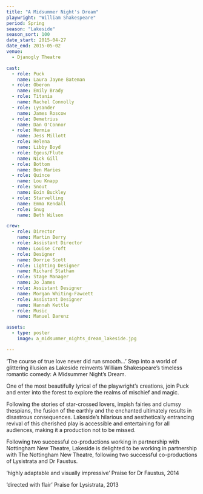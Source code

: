 ```yaml
---
title: "A Midsummer Night's Dream"
playwright: "William Shakespeare"
period: Spring
season: "Lakeside"
season_sort: 100
date_start: 2015-04-27
date_end: 2015-05-02
venue:
  - Djanogly Theatre

cast:
  - role: Puck
    name: Laura Jayne Bateman
  - role: Oberon
    name: Emily Brady
  - role: Titania
    name: Rachel Connolly
  - role: Lysander
    name: James Roscow
  - role: Demetrius
    name: Dan O'Connor
  - role: Hermia
    name: Jess Millott
  - role: Helena
    name: Libby Boyd
  - role: Egeus/Flute
    name: Nick Gill
  - role: Bottom
    name: Ben Maries
  - role: Quince
    name: Lou Knapp
  - role: Snout
    name: Eoin Buckley
  - role: Starvelling
    name: Emma Kendall
  - role: Snug
    name: Beth Wilson

crew:
  - role: Director
    name: Martin Berry
  - role: Assistant Director
    name: Louise Croft
  - role: Designer
    name: Dorrie Scott
  - role: Lighting Designer
    name: Richard Statham
  - role: Stage Manager
    name: Jo James
  - role: Assistant Designer
    name: Morgan Whiting-Fawcett
  - role: Assistant Designer
    name: Hannah Kettle
  - role: Music
    name: Manuel Barenz

assets:
  - type: poster
    image: a_midsummer_nights_dream_lakeside.jpg 

---
```


‘The course of true love never did run smooth…’
Step into a world of glittering illusion as Lakeside reinvents William Shakespeare’s timeless romantic comedy: A Midsummer Night’s Dream. 

One of the most beautifully lyrical of the playwright’s creations, join Puck and enter into the forest to explore the realms of mischief and magic. 

Following the stories of star-crossed lovers, impish fairies and clumsy thespians, the fusion of the earthly and the enchanted ultimately results in disastrous consequences. Lakeside’s hilarious and aesthetically entrancing revival of this cherished play is accessible and entertaining for all audiences, making it a production not to be missed. 

Following two successful co-productions working in partnership with Nottingham New Theatre, Lakeside is delighted to be working in partnership with The Nottingham New Theatre, following two successful co-productions of Lysistrata and Dr Faustus.

‘highly adaptable and visually impressive’ 
Praise for Dr Faustus, 2014

‘directed with flair’ 
Praise for Lysistrata, 2013
